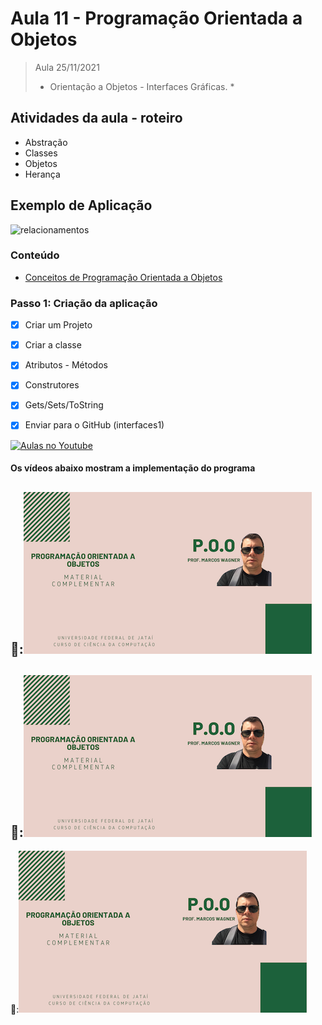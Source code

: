 # Aula 11 - Programação Orientada a Objetos

> Aula 25/11/2021
> 
>  * Orientação a Objetos - Interfaces Gráficas. *

## Atividades da aula - roteiro
- Abstração
- Classes
- Objetos
- Herança

## Exemplo de Aplicação 
![relacionamentos](https://user-images.githubusercontent.com/81576640/138146350-1eb9be8d-43b7-446f-bb10-8da0865286c8.jpg)



### Conteúdo
- [Conceitos de Programação Orientada a Objetos](Conteudo_POO.pdf)


### Passo 1: Criação da aplicação
- [x]  Criar um Projeto
- [x]  Criar a classe 
- [x]  Atributos - Métodos
- [x]  Construtores
- [x]  Gets/Sets/ToString
- [x]  Enviar para o GitHub (interfaces1) 



[![Aulas no Youtube](https://github.com/marcoswagner-commits/gestao_obras_aula_daw/blob/cb3e2ea9547f9ddc831277f07919c3e78451eb92/yt-icon.png)](https://www.youtube.com/channel/UCfO-aJxKLqau0TnL0AfNAvA)

####  Os vídeos abaixo mostram a implementação do programa

🥇:[![material complementar aula09](Capa_Videos_POO.png)](https://www.youtube.com/watch?v=2pUYtS8zX90)
-
🥈:[![material complementar aula09](Capa_Videos_POO.png)](https://www.youtube.com/watch?v=2Fh_v8Dc4X0)
-
🥉:[![material complementar aula09](Capa_Videos_POO.png)](https://www.youtube.com/watch?v=T6Oa4BDSDcY)


